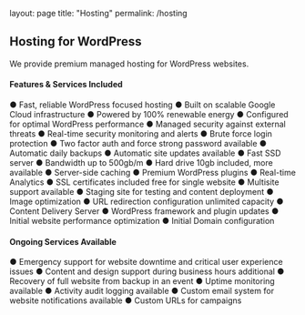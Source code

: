 layout: page
title: "Hosting"
permalink: /hosting

## Hosting for WordPress
We provide premium managed hosting for WordPress websites.

#### Features & Services Included
● Fast, reliable WordPress focused hosting
● Built on scalable Google Cloud infrastructure
● Powered by 100% renewable energy
● Configured for optimal WordPress performance
● Managed security against external threats
● Real-time security monitoring and alerts
● Brute force login protection
● Two factor auth and force strong password available
● Automatic daily backups
● Automatic site updates available
● Fast SSD server
● Bandwidth up to 500gb/m
● Hard drive 10gb included, more available
● Server-side caching
● Premium WordPress plugins
● Real-time Analytics
● SSL certificates included free for single website
● Multisite support available
● Staging site for testing and content deployment
● Image optimization
● URL redirection configuration unlimited capacity
● Content Delivery Server
● WordPress framework and plugin updates
● Initial website performance optimization
● Initial Domain configuration

#### Ongoing Services Available
● Emergency support for website downtime and critical user experience issues
● Content and design support during business hours additional
● Recovery of full website from backup in an event
● Uptime monitoring available
● Activity audit logging available
● Custom email system for website notifications available
● Custom URLs for campaigns
